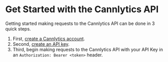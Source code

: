 # Get Started with the Cannlytics API

Getting started making requests to the Cannlytics API can be done in 3 quick steps.

1. First, [create a Cannlytics account](https://console.cannlytics.com/account/sign-up).
2. Second, [create an API key](https://console.cannlytics.com/settings/sign-up).
3. Third, begin making requests to the Cannlytics API with your API Key in an `Authorization: Bearer <token>` header.
<!-- See the examples below for more detailed examples. -->

<!-- TODO: API examples: -->


